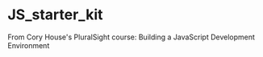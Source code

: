 # JS_starter_kit
From Cory House's PluralSight course: Building a JavaScript Development Environment
